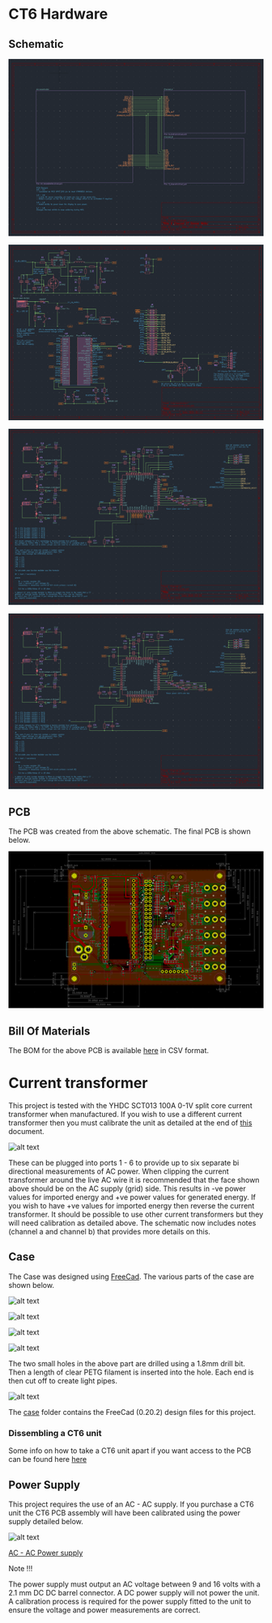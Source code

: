# CT6 Hardware

## Schematic

![alt text](images/schematic_top_level.png "CT6 Top Level Schematic")

![alt text](images/schematic_microcontroller.png "CT6 Microcontroller Schematic")

![alt text](images/schematic_channel_a.png "CT6 Channel A Schematic")

![alt text](images/schematic_channel_b.png "CT6 Channel B Schematic")

## PCB
The PCB was created from the above schematic. The final PCB is shown
below.

![alt text](images/pcb.png "CT6 PCB")

## Bill Of Materials
The BOM for the above PCB is available [here](ct_meter_2.1_bom.csv "Bill Of Materials") in CSV format.

# Current transformer

This project is tested with the YHDC SCT013 100A 0-1V split core current transformer when manufactured. If you wish to use a different current transformer then you must calibrate the unit as detailed at the end of [this](../software/server/setting_up_ct6_units.md) document.

![alt text](images/ct.jpg "Current Transformer")

These can be plugged into ports 1 - 6 to provide up to six separate bi directional measurements of AC power. When clipping the current transformer around the live AC wire it is recommended that the face shown above should be on the AC supply (grid) side. This results in -ve power values for imported energy and +ve power values for generated energy. If you wish to have +ve values for imported energy then reverse the current transformer. It should be possible to use other current transformers but they will need calibration as detailed above. The schematic now includes notes (channel a and channel b) that provides more details on this.

## Case
The Case was designed using [FreeCad](https://www.freecad.org/). The various
parts of the case are shown below.

![alt text](images/box.png "CT6 Main Box")

![alt text](images/display_holder.png "CT6 Display Holder")

![alt text](images/top.png "CT6 End Cap")

![alt text](images/switch_and_led_plate.png "CT6 Switch an LED light Pipe Plate")

The two small holes in the above part are drilled using a 1.8mm drill bit. Then a length of clear PETG filament is inserted
into the hole. Each end is then cut off to create light pipes.

![alt text](images/button.png "CT6 Button")

The [case](case) folder contains the FreeCad (0.20.2) design files for this project.

### Dissembling a CT6 unit

Some info on how to take a CT6 unit apart if you want access to the PCB can be found here [here](hardware/README_DISSEMBLY.md)

## Power Supply
This project requires the use of an AC - AC supply. If you purchase a CT6 unit the CT6 PCB assembly will have been calibrated using the power supply detailed below.

![alt text](images/test_psu.jpg "CT6 PSU")

[AC - AC Power supply](https://www.ebay.co.uk/itm/235232679606)

Note !!!

The power supply must output an AC voltage between 9 and 16 volts with a 2.1 mm DC DC barrel connector. A DC power supply will not power the unit. A calibration process is required for the power supply fitted to the unit to ensure the voltage and power measurements are correct.

